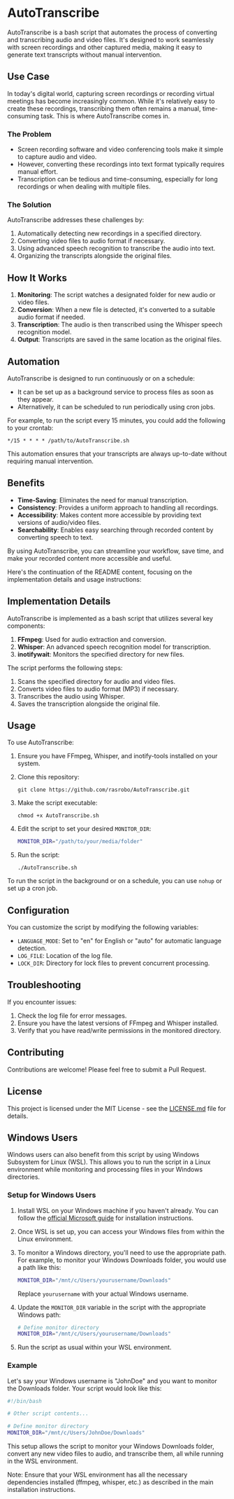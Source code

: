 # AutoTranscribe

AutoTranscribe is a bash script that automates the process of converting and transcribing audio and video files. It's designed to work seamlessly with screen recordings and other captured media, making it easy to generate text transcripts without manual intervention.

## Use Case

In today's digital world, capturing screen recordings or recording virtual meetings has become increasingly common. While it's relatively easy to create these recordings, transcribing them often remains a manual, time-consuming task. This is where AutoTranscribe comes in.

### The Problem

- Screen recording software and video conferencing tools make it simple to capture audio and video.
- However, converting these recordings into text format typically requires manual effort.
- Transcription can be tedious and time-consuming, especially for long recordings or when dealing with multiple files.

### The Solution

AutoTranscribe addresses these challenges by:

1. Automatically detecting new recordings in a specified directory.
2. Converting video files to audio format if necessary.
3. Using advanced speech recognition to transcribe the audio into text.
4. Organizing the transcripts alongside the original files.

## How It Works

1. **Monitoring**: The script watches a designated folder for new audio or video files.
2. **Conversion**: When a new file is detected, it's converted to a suitable audio format if needed.
3. **Transcription**: The audio is then transcribed using the Whisper speech recognition model.
4. **Output**: Transcripts are saved in the same location as the original files.

## Automation

AutoTranscribe is designed to run continuously or on a schedule:

- It can be set up as a background service to process files as soon as they appear.
- Alternatively, it can be scheduled to run periodically using cron jobs.

For example, to run the script every 15 minutes, you could add the following to your crontab:

```
*/15 * * * * /path/to/AutoTranscribe.sh
```

This automation ensures that your transcripts are always up-to-date without requiring manual intervention.

## Benefits

- **Time-Saving**: Eliminates the need for manual transcription.
- **Consistency**: Provides a uniform approach to handling all recordings.
- **Accessibility**: Makes content more accessible by providing text versions of audio/video files.
- **Searchability**: Enables easy searching through recorded content by converting speech to text.

By using AutoTranscribe, you can streamline your workflow, save time, and make your recorded content more accessible and useful.

Here's the continuation of the README content, focusing on the implementation details and usage instructions:

## Implementation Details

AutoTranscribe is implemented as a bash script that utilizes several key components:

1. **FFmpeg**: Used for audio extraction and conversion.
2. **Whisper**: An advanced speech recognition model for transcription.
3. **inotifywait**: Monitors the specified directory for new files.

The script performs the following steps:

1. Scans the specified directory for audio and video files.
2. Converts video files to audio format (MP3) if necessary.
3. Transcribes the audio using Whisper.
4. Saves the transcription alongside the original file.

## Usage

To use AutoTranscribe:

1. Ensure you have FFmpeg, Whisper, and inotify-tools installed on your system.

2. Clone this repository:
   ```
   git clone https://github.com/rasrobo/AutoTranscribe.git
   ```

3. Make the script executable:
   ```
   chmod +x AutoTranscribe.sh
   ```

4. Edit the script to set your desired `MONITOR_DIR`:
   ```bash
   MONITOR_DIR="/path/to/your/media/folder"
   ```

5. Run the script:
   ```
   ./AutoTranscribe.sh
   ```

To run the script in the background or on a schedule, you can use `nohup` or set up a cron job.

## Configuration

You can customize the script by modifying the following variables:

- `LANGUAGE_MODE`: Set to "en" for English or "auto" for automatic language detection.
- `LOG_FILE`: Location of the log file.
- `LOCK_DIR`: Directory for lock files to prevent concurrent processing.

## Troubleshooting

If you encounter issues:

1. Check the log file for error messages.
2. Ensure you have the latest versions of FFmpeg and Whisper installed.
3. Verify that you have read/write permissions in the monitored directory.

## Contributing

Contributions are welcome! Please feel free to submit a Pull Request.

## License

This project is licensed under the MIT License - see the [LICENSE.md](LICENSE.md) file for details.

## Windows Users

Windows users can also benefit from this script by using Windows Subsystem for Linux (WSL). This allows you to run the script in a Linux environment while monitoring and processing files in your Windows directories.

### Setup for Windows Users

1. Install WSL on your Windows machine if you haven't already. You can follow the [official Microsoft guide](https://docs.microsoft.com/en-us/windows/wsl/install) for installation instructions.

2. Once WSL is set up, you can access your Windows files from within the Linux environment.

3. To monitor a Windows directory, you'll need to use the appropriate path. For example, to monitor your Windows Downloads folder, you would use a path like this:

   ```bash
   MONITOR_DIR="/mnt/c/Users/yourusername/Downloads"
   ```

   Replace `yourusername` with your actual Windows username.

4. Update the `MONITOR_DIR` variable in the script with the appropriate Windows path:

   ```bash
   # Define monitor directory
   MONITOR_DIR="/mnt/c/Users/yourusername/Downloads"
   ```

5. Run the script as usual within your WSL environment.

### Example

Let's say your Windows username is "JohnDoe" and you want to monitor the Downloads folder. Your script would look like this:

```bash
#!/bin/bash

# Other script contents...

# Define monitor directory
MONITOR_DIR="/mnt/c/Users/JohnDoe/Downloads"

```

This setup allows the script to monitor your Windows Downloads folder, convert any new video files to audio, and transcribe them, all while running in the WSL environment.

Note: Ensure that your WSL environment has all the necessary dependencies installed (ffmpeg, whisper, etc.) as described in the main installation instructions.
